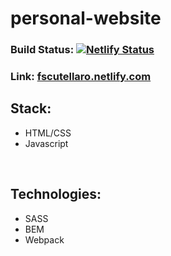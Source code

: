 # personal-website

### Build Status:  [![Netlify Status](https://api.netlify.com/api/v1/badges/156f1922-77df-4e83-a932-b78449e68a9e/deploy-status)](https://app.netlify.com/sites/fscutellaro/deploys)

### Link: [fscutellaro.netlify.com](https://fscutellaro.netlify.com)


## Stack:

- HTML/CSS
- Javascript

<br/>

## Technologies:
- SASS
- BEM
- Webpack
